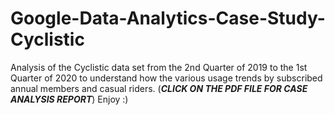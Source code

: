 # Google-Data-Analytics-Case-Study-Cyclistic
Analysis of the Cyclistic data set from the 2nd Quarter of 2019 to the 1st Quarter of 2020 to understand how the various usage trends by subscribed annual members and casual riders. (***CLICK ON THE PDF FILE FOR CASE ANALYSIS REPORT***) Enjoy :)
